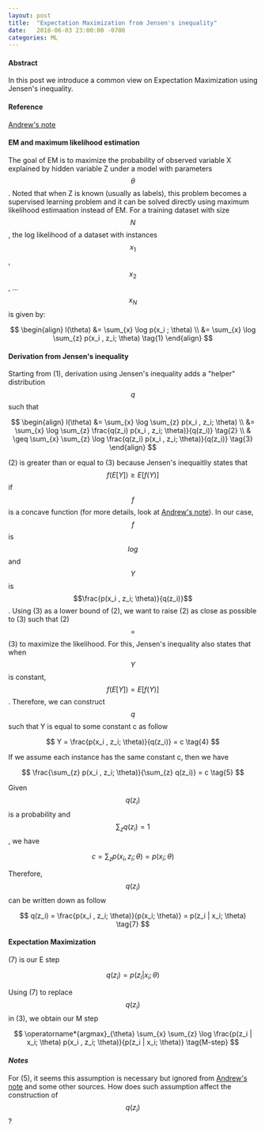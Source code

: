```yaml
---
layout: post
title:  "Expectation Maximization from Jensen's inequality"
date:   2018-06-03 23:00:00 -0700
categories: ML
---
```


#### __Abstract__
In this post we introduce a common view on Expectation Maximization using Jensen's inequality.

#### __Reference__
[Andrew's note]: http://cs229.stanford.edu/notes/cs229-notes8.pdf

[Andrew's note]

#### __EM and maximum likelihood estimation__
The goal of EM is to maximize the probability of observed variable X explained by hidden variable Z under a model with 
parameters $$\theta$$. Noted that when Z is known (usually as labels), this problem becomes a supervised learning problem and 
it can be solved directly using maximum likelihood estimaation instead of EM. For a training dataset with size $$N$$, the log likelihood of
a dataset with instances $$x_1$$, $$x_2$$, ... $$x_N$$ is given by:

$$
\begin{align}
    l(\theta) &= \sum_{x} \log p(x_i ; \theta) \\
              &= \sum_{x} \log \sum_{z} p(x_i , z_i; \theta) \tag{1}
\end{align}
$$

#### __Derivation from Jensen's inequality__
Starting from (1), derivation using Jensen's inequality adds a "helper" distribution $$q$$ such that

$$
\begin{align}
    l(\theta) &= \sum_{x} \log \sum_{z} p(x_i , z_i; \theta)  \\
              &= \sum_{x} \log \sum_{z} \frac{q(z_i) p(x_i , z_i; \theta)}{q(z_i)} \tag{2} \\
              & \geq \sum_{x} \sum_{z} \log \frac{q(z_i) p(x_i , z_i; \theta)}{q(z_i)} \tag{3}
\end{align}
$$

(2) is greater than or equal to (3) because Jensen's inequaitliy states that $$f(E[Y]) \geq E[f(Y)]$$ 
if $$f$$ is a concave function (for more details, look at [Andrew's note]). 
In our case, $$f$$ is $$log$$ and $$Y$$ is $$\frac{p(x_i , z_i; \theta)}{q(z_i)}$$. Using (3) as a lower bound 
of (2), we want to raise (2) as close as possible to (3) such that (2) $$=$$ (3) to maximize the likelihood. 
For this, Jensen's inequality also states that when $$Y$$ is constant, $$f(E[Y]) = E[f(Y)]$$. 
Therefore, we can construct $$q$$ such that Y is equal to some constant c as follow

$$
    Y = \frac{p(x_i , z_i; \theta)}{q(z_i)} = c \tag{4}
$$ 

If we assume each instance has the same constant c, then we have

$$
    \frac{\sum_{z} p(x_i , z_i; \theta)}{\sum_{z} q(z_i)} = c \tag{5}
$$

Given $$q(z_i)$$ is a probability and $$\sum_z q(z_i) = 1$$, we have

$$
    c = \sum_{z} p(x_i , z_i; \theta) = p(x_i; \theta) \tag{6}
$$

Therefore, $$q(z_i)$$ can be written down as follow

$$
    q(z_i) = \frac{p(x_i , z_i; \theta)}{p(x_i; \theta)} = p(z_i | x_i; \theta) \tag{7}
$$

#### __Expectation Maximization__
(7) is our E step

$$
    q(z_i) = p(z_i | x_i; \theta) \tag{E-step}
$$

Using (7) to replace $$q(z_i)$$ in (3), we obtain our M step

$$
    \operatorname*{argmax}_{\theta} \sum_{x} \sum_{z} \log \frac{p(z_i | x_i; \theta) p(x_i , z_i; \theta)}{p(z_i | x_i; \theta)} \tag{M-step}
$$

#### *__Notes__*
For (5), it seems this assumption is necessary but ignored from [Andrew's note] and some other sources. 
How does such assumption affect the construction of $$q(z_i)$$?





